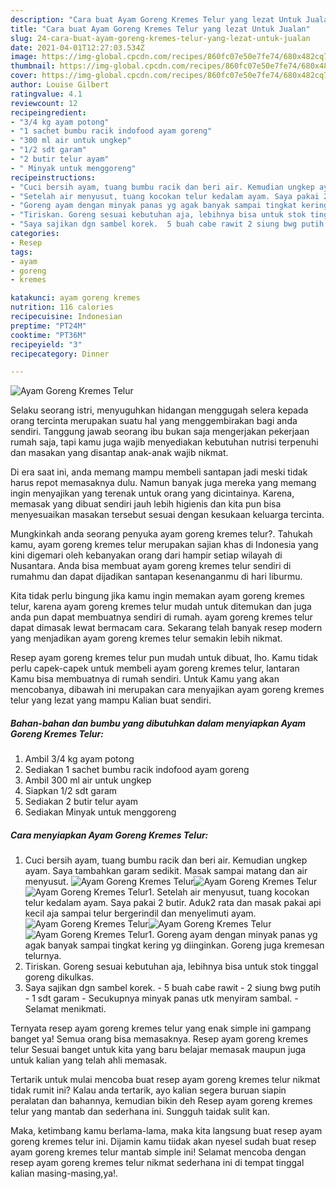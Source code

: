```yaml
---
description: "Cara buat Ayam Goreng Kremes Telur yang lezat Untuk Jualan"
title: "Cara buat Ayam Goreng Kremes Telur yang lezat Untuk Jualan"
slug: 24-cara-buat-ayam-goreng-kremes-telur-yang-lezat-untuk-jualan
date: 2021-04-01T12:27:03.534Z
image: https://img-global.cpcdn.com/recipes/860fc07e50e7fe74/680x482cq70/ayam-goreng-kremes-telur-foto-resep-utama.jpg
thumbnail: https://img-global.cpcdn.com/recipes/860fc07e50e7fe74/680x482cq70/ayam-goreng-kremes-telur-foto-resep-utama.jpg
cover: https://img-global.cpcdn.com/recipes/860fc07e50e7fe74/680x482cq70/ayam-goreng-kremes-telur-foto-resep-utama.jpg
author: Louise Gilbert
ratingvalue: 4.1
reviewcount: 12
recipeingredient:
- "3/4 kg ayam potong"
- "1 sachet bumbu racik indofood ayam goreng"
- "300 ml air untuk ungkep"
- "1/2 sdt garam"
- "2 butir telur ayam"
- " Minyak untuk menggoreng"
recipeinstructions:
- "Cuci bersih ayam, tuang bumbu racik dan beri air. Kemudian ungkep ayam. Saya tambahkan garam sedikit. Masak sampai matang dan air menyusut."
- "Setelah air menyusut, tuang kocokan telur kedalam ayam. Saya pakai 2 butir. Aduk2 rata dan masak pakai api kecil aja sampai telur bergerindil dan menyelimuti ayam."
- "Goreng ayam dengan minyak panas yg agak banyak sampai tingkat kering yg diinginkan. Goreng juga kremesan telurnya."
- "Tiriskan. Goreng sesuai kebutuhan aja, lebihnya bisa untuk stok tinggal goreng dikulkas."
- "Saya sajikan dgn sambel korek.  5 buah cabe rawit 2 siung bwg putih 1 sdt garam Secukupnya minyak panas utk menyiram sambal.  Selamat menikmati."
categories:
- Resep
tags:
- ayam
- goreng
- kremes

katakunci: ayam goreng kremes 
nutrition: 116 calories
recipecuisine: Indonesian
preptime: "PT24M"
cooktime: "PT36M"
recipeyield: "3"
recipecategory: Dinner

---
```



![Ayam Goreng Kremes Telur](https://img-global.cpcdn.com/recipes/860fc07e50e7fe74/680x482cq70/ayam-goreng-kremes-telur-foto-resep-utama.jpg)

Selaku seorang istri, menyuguhkan hidangan menggugah selera kepada orang tercinta merupakan suatu hal yang menggembirakan bagi anda sendiri. Tanggung jawab seorang ibu bukan saja mengerjakan pekerjaan rumah saja, tapi kamu juga wajib menyediakan kebutuhan nutrisi terpenuhi dan masakan yang disantap anak-anak wajib nikmat.

Di era  saat ini, anda memang mampu membeli santapan jadi meski tidak harus repot memasaknya dulu. Namun banyak juga mereka yang memang ingin menyajikan yang terenak untuk orang yang dicintainya. Karena, memasak yang dibuat sendiri jauh lebih higienis dan kita pun bisa menyesuaikan masakan tersebut sesuai dengan kesukaan keluarga tercinta. 



Mungkinkah anda seorang penyuka ayam goreng kremes telur?. Tahukah kamu, ayam goreng kremes telur merupakan sajian khas di Indonesia yang kini digemari oleh kebanyakan orang dari hampir setiap wilayah di Nusantara. Anda bisa membuat ayam goreng kremes telur sendiri di rumahmu dan dapat dijadikan santapan kesenanganmu di hari liburmu.

Kita tidak perlu bingung jika kamu ingin memakan ayam goreng kremes telur, karena ayam goreng kremes telur mudah untuk ditemukan dan juga anda pun dapat membuatnya sendiri di rumah. ayam goreng kremes telur dapat dimasak lewat bermacam cara. Sekarang telah banyak resep modern yang menjadikan ayam goreng kremes telur semakin lebih nikmat.

Resep ayam goreng kremes telur pun mudah untuk dibuat, lho. Kamu tidak perlu capek-capek untuk membeli ayam goreng kremes telur, lantaran Kamu bisa membuatnya di rumah sendiri. Untuk Kamu yang akan mencobanya, dibawah ini merupakan cara menyajikan ayam goreng kremes telur yang lezat yang mampu Kalian buat sendiri.

<!--inarticleads1-->

##### Bahan-bahan dan bumbu yang dibutuhkan dalam menyiapkan Ayam Goreng Kremes Telur:

1. Ambil 3/4 kg ayam potong
1. Sediakan 1 sachet bumbu racik indofood ayam goreng
1. Ambil 300 ml air untuk ungkep
1. Siapkan 1/2 sdt garam
1. Sediakan 2 butir telur ayam
1. Sediakan  Minyak untuk menggoreng




<!--inarticleads2-->

##### Cara menyiapkan Ayam Goreng Kremes Telur:

1. Cuci bersih ayam, tuang bumbu racik dan beri air. Kemudian ungkep ayam. Saya tambahkan garam sedikit. Masak sampai matang dan air menyusut.
<img src="https://img-global.cpcdn.com/steps/e68af6a404215f7f/160x128cq70/ayam-goreng-kremes-telur-langkah-memasak-1-foto.jpg" alt="Ayam Goreng Kremes Telur"><img src="https://img-global.cpcdn.com/steps/18ace4adc789508f/160x128cq70/ayam-goreng-kremes-telur-langkah-memasak-1-foto.jpg" alt="Ayam Goreng Kremes Telur"><img src="https://img-global.cpcdn.com/steps/999a5b28d27f36ec/160x128cq70/ayam-goreng-kremes-telur-langkah-memasak-1-foto.jpg" alt="Ayam Goreng Kremes Telur">1. Setelah air menyusut, tuang kocokan telur kedalam ayam. Saya pakai 2 butir. Aduk2 rata dan masak pakai api kecil aja sampai telur bergerindil dan menyelimuti ayam.
<img src="https://img-global.cpcdn.com/steps/75f20d47f591d89c/160x128cq70/ayam-goreng-kremes-telur-langkah-memasak-2-foto.jpg" alt="Ayam Goreng Kremes Telur"><img src="https://img-global.cpcdn.com/steps/af88ed7640f0acc7/160x128cq70/ayam-goreng-kremes-telur-langkah-memasak-2-foto.jpg" alt="Ayam Goreng Kremes Telur"><img src="https://img-global.cpcdn.com/steps/19658f592539b23e/160x128cq70/ayam-goreng-kremes-telur-langkah-memasak-2-foto.jpg" alt="Ayam Goreng Kremes Telur">1. Goreng ayam dengan minyak panas yg agak banyak sampai tingkat kering yg diinginkan. Goreng juga kremesan telurnya.
1. Tiriskan. Goreng sesuai kebutuhan aja, lebihnya bisa untuk stok tinggal goreng dikulkas.
1. Saya sajikan dgn sambel korek.  - 5 buah cabe rawit - 2 siung bwg putih - 1 sdt garam - Secukupnya minyak panas utk menyiram sambal.  - Selamat menikmati.




Ternyata resep ayam goreng kremes telur yang enak simple ini gampang banget ya! Semua orang bisa memasaknya. Resep ayam goreng kremes telur Sesuai banget untuk kita yang baru belajar memasak maupun juga untuk kalian yang telah ahli memasak.

Tertarik untuk mulai mencoba buat resep ayam goreng kremes telur nikmat tidak rumit ini? Kalau anda tertarik, ayo kalian segera buruan siapin peralatan dan bahannya, kemudian bikin deh Resep ayam goreng kremes telur yang mantab dan sederhana ini. Sungguh taidak sulit kan. 

Maka, ketimbang kamu berlama-lama, maka kita langsung buat resep ayam goreng kremes telur ini. Dijamin kamu tiidak akan nyesel sudah buat resep ayam goreng kremes telur mantab simple ini! Selamat mencoba dengan resep ayam goreng kremes telur nikmat sederhana ini di tempat tinggal kalian masing-masing,ya!.

